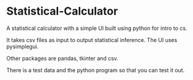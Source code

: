 # Statistical-Calculator
A statistical calculator with a simple UI built using python for intro to cs.

It takes csv files as input to output statistical inference.
The UI uses pysimplegui.

Other packages are pandas, tkinter and csv.

There is a test data and the python program so that you can test it out.
